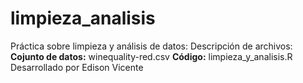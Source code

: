 # limpieza_analisis
Práctica sobre limpieza y análisis de datos:
Descripción de archivos:
**Cojunto de datos:** winequality-red.csv
**Código:** limpieza_y_analisis.R
Desarrollado por Edison Vicente
